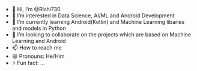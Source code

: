 - 👋 Hi, I’m @Rishi730
- 👀 I’m interested in Data Science, AI/ML and Android Development 
- 🌱 I’m currently learning Android(Kotlin) and Machine Learning libaries and models in Python
- 💞️ I’m looking to collaborate on the projects which are based on Machine Learning and Android 
- 📫 How to reach me 
- 😄 Pronouns: He/Him
- ⚡ Fun fact: ...

<!---
Rishi730/Rishi730 is a ✨ special ✨ repository because its `README.md` (this file) appears on your GitHub profile.
You can click the Preview link to take a look at your changes.
--->
